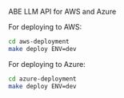 ABE LLM API for AWS and Azure

For deploying to AWS:

```bash
cd aws-deployment
make deploy ENV=dev
```

For deploying to Azure:

```bash
cd azure-deployment
make deploy ENV=dev
```





